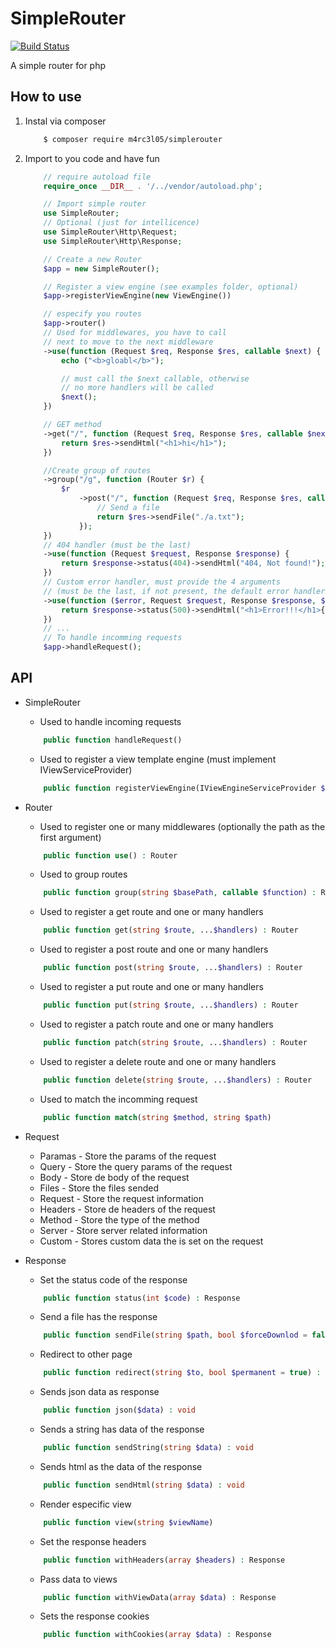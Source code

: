 # SimpleRouter

[![Build Status](https://travis-ci.org/M4RC3L05/SimpleRouter.svg?branch=master)](https://travis-ci.org/M4RC3L05/SimpleRouter)

A simple router for php

## How to use

1. Instal via composer

    ```bash
        $ composer require m4rc3l05/simplerouter
    ```

2. Import to you code and have fun

    ```php
        // require autoload file
        require_once __DIR__ . '/../vendor/autoload.php';

        // Import simple router
        use SimpleRouter;
        // Optional (just for intellicence)
        use SimpleRouter\Http\Request;
        use SimpleRouter\Http\Response;

        // Create a new Router
        $app = new SimpleRouter();

        // Register a view engine (see examples folder, optional)
        $app->registerViewEngine(new ViewEngine())

        // especify you routes
        $app->router()
        // Used for middlewares, you have to call
        // next to move to the next middleware
        ->use(function (Request $req, Response $res, callable $next) {
            echo ("<b>gloabl</b>");

            // must call the $next callable, otherwise
            // no more handlers will be called
            $next();
        })

        // GET method
        ->get("/", function (Request $req, Response $res, callable $next) {
            return $res->sendHtml("<h1>hi</h1>");
        })

        //Create group of routes
        ->group("/g", function (Router $r) {
            $r
                ->post("/", function (Request $req, Response $res, callable $next) {
                    // Send a file
                    return $res->sendFile("./a.txt");
                });
        })
        // 404 handler (must be the last)
        ->use(function (Request $request, Response $response) {
            return $response->status(404)->sendHtml("404, Not found!");
        })
        // Custom error handler, must provide the 4 arguments
        // (must be the last, if not present, the default error handler will be used)
        ->use(function ($error, Request $request, Response $response, $next) {
            return $response->status(500)->sendHtml("<h1>Error!!!</h1>{$error}");
        })
        // ...
        // To handle incomming requests
        $app->handleRequest();
    ```

## API

-   SimpleRouter

    -   Used to handle incoming requests

    ```php
        public function handleRequest()
    ```

    -   Used to register a view template engine (must implement IViewServiceProvider)

    ```php
        public function registerViewEngine(IViewEngineServiceProvider $engine)
    ```

-   Router

    -   Used to register one or many middlewares (optionally the path as the first argument)

    ```php
        public function use() : Router
    ```

    -   Used to group routes

    ```php
        public function group(string $basePath, callable $function) : Router
    ```

    -   Used to register a get route and one or many handlers

    ```php
        public function get(string $route, ...$handlers) : Router
    ```

    -   Used to register a post route and one or many handlers

    ```php
        public function post(string $route, ...$handlers) : Router
    ```

    -   Used to register a put route and one or many handlers

    ```php
        public function put(string $route, ...$handlers) : Router
    ```

    -   Used to register a patch route and one or many handlers

    ```php
        public function patch(string $route, ...$handlers) : Router
    ```

    -   Used to register a delete route and one or many handlers

    ```php
        public function delete(string $route, ...$handlers) : Router
    ```

    -   Used to match the incomming request

    ```php
        public function match(string $method, string $path)
    ```

-   Request

    -   Paramas - Store the params of the request
    -   Query - Store the query params of the request
    -   Body - Store de body of the request
    -   Files - Store the files sended
    -   Request - Store the request information
    -   Headers - Store de headers of the request
    -   Method - Store the type of the method
    -   Server - Store server related information
    -   Custom - Stores custom data the is set on the request

-   Response

    -   Set the status code of the response

    ```php
        public function status(int $code) : Response
    ```

    -   Send a file has the response

    ```php
        public function sendFile(string $path, bool $forceDownlod = false) : void
    ```

    -   Redirect to other page

    ```php
        public function redirect(string $to, bool $permanent = true) : void
    ```

    -   Sends json data as response

    ```php
        public function json($data) : void
    ```

    -   Sends a string has data of the response

    ```php
        public function sendString(string $data) : void
    ```

    -   Sends html as the data of the response

    ```php
        public function sendHtml(string $data) : void
    ```

    -   Render especific view

    ```php
        public function view(string $viewName)
    ```

    -   Set the response headers

    ```php
        public function withHeaders(array $headers) : Response
    ```

    -   Pass data to views

    ```php
        public function withViewData(array $data) : Response
    ```

    -   Sets the response cookies

    ```php
        public function withCookies(array $data) : Response
    ```
